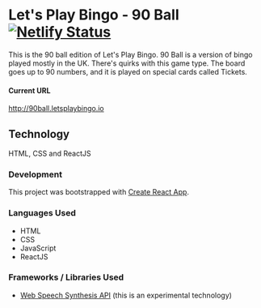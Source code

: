 # Let's Play Bingo - 90 Ball [![Netlify Status](https://api.netlify.com/api/v1/badges/b70ed4c3-54c7-49e1-880c-9d21499f3c90/deploy-status)](https://app.netlify.com/sites/lpb90ball/deploys)

This is the 90 ball edition of Let's Play Bingo. 90 Ball is a version of bingo played mostly in the UK. There's quirks with this game type. The board goes up to 90 numbers, and it is played on special cards called Tickets.

#### Current URL

http://90ball.letsplaybingo.io

## Technology

HTML, CSS and ReactJS

### Development

This project was bootstrapped with [Create React App](https://github.com/facebookincubator/create-react-app).

### Languages Used

-   HTML
-   CSS
-   JavaScript
-   ReactJS

### Frameworks / Libraries Used

-   [Web Speech Synthesis API](https://developers.google.com/web/updates/2014/01/Web-apps-that-talk-Introduction-to-the-Speech-Synthesis-API) (this is an experimental technology)

